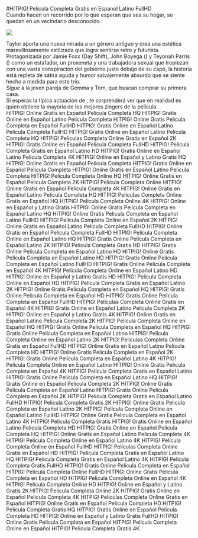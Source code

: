 #HITPIG! Pelicula Completa Gratis en Espanol Latino FullHD  
Cuando hacen un recorrido por lo que esperan que sea su hogar, se quedan en un vecindario desconocido.  
  
[![](https://i.imgur.com/qSNzIqt.png)](https://movie.rssnews.media/vPPXVFxya.php)  
  
Taylor aporta una nueva mirada a un género antiguo y crea una estética maravillosamente estilizada que logra sentirse retro y futurista.  
Protagonizada por Jamie Foxx (Day Shift), John Boyega () y Teyonah Parris () como un estafador, un proxeneta y una trabajadora sexual que tropiezan con una vasta conspiración del gobierno justo debajo de su capó, la historia está repleta de sátira aguda y humor salvajemente absurdo que se siente hecho a medida para este trío.  
Sigue a la joven pareja de Gemma y Tom, que buscan comprar su primera casa.  
Si esperas la típica actuación de , te sorprenderá ver que en realidad es  quien obtiene la mayoría de los mejores zingers de la película.  
HITPIG! Online Gratis en Español Pelicula Completa HQ
HITPIG! Gratis Online en Español Latino Pelicula Completa
HITPIG! Online Gratis Pelicula Completa en Español FullHD
HITPIG! Gratis Online en Español Latino Pelicula Completa FullHD
HITPIG! Gratis Online en Español Latino Pelicula Completa HQ
HITPIG! Películas Completa Online Gratis en Español 2K
HITPIG! Gratis Online en Español Pelicula Completa FullHD
HITPIG! Película Completa Gratis en Español Latino HD
HITPIG! Gratis Online en Español Latino Pelicula Completa 4K
HITPIG! Online en Español y Latino Gratis HQ
HITPIG! Online Gratis en Español Pelicula Completa
HITPIG! Gratis Online en Español Pelicula Completa
HITPIG! Online Gratis en Español Latino Pelicula Completa
HITPIG! Pelicula Completa Online HQ
HITPIG! Online Gratis en Español Pelicula Completa 2K
HITPIG! Pelicula Completa Online
HITPIG! Online Gratis en Español Pelicula Completa 4K
HITPIG! Online Gratis en Español Latino Pelicula Completa HQ
HITPIG! Películas Completa Online Gratis en Español HQ
HITPIG! Pelicula Completa Online 4K
HITPIG! Online en Español y Latino Gratis
HITPIG! Online Gratis Pelicula Completa en Español Latino HQ
HITPIG! Online Gratis Pelicula Completa en Español Latino FullHD
HITPIG! Película Completa Online en Español 2K
HITPIG! Online Gratis en Español Latino Pelicula Completa FullHD
HITPIG! Online Gratis en Español Pelicula Completa FullHD
HITPIG! Película Completa Online en Español Latino HQ
HITPIG! Gratis Online Pelicula Completa en Español Latino 2K
HITPIG! Pelicula Completa Gratis HD
HITPIG! Gratis Online Pelicula Completa en Español Latino HD
HITPIG! Online Gratis Pelicula Completa en Español Latino HD
HITPIG! Gratis Online Pelicula Completa en Español Latino FullHD
HITPIG! Gratis Online Pelicula Completa en Español 4K
HITPIG! Película Completa Online en Español Latino HD
HITPIG! Online en Español y Latino Gratis HD
HITPIG! Película Completa Online en Español HD
HITPIG! Película Completa Gratis en Español Latino 2K
HITPIG! Online Gratis Pelicula Completa en Español HQ
HITPIG! Gratis Online Pelicula Completa en Español HD
HITPIG! Gratis Online Pelicula Completa en Español FullHD
HITPIG! Películas Completa Online Gratis en Español 4K
HITPIG! Gratis Online en Español Latino Pelicula Completa 2K
HITPIG! Online en Español y Latino Gratis 4K
HITPIG! Online Gratis en Español Latino Pelicula Completa 2K
HITPIG! Película Completa Online en Español HQ
HITPIG! Gratis Online Pelicula Completa en Español HQ
HITPIG! Gratis Online Pelicula Completa en Español Latino
HITPIG! Película Completa Online en Español Latino 2K
HITPIG! Películas Completa Online Gratis en Español FullHD
HITPIG! Online Gratis en Español Latino Pelicula Completa HD
HITPIG! Online Gratis Pelicula Completa en Español 2K
HITPIG! Gratis Online Pelicula Completa en Español Latino 4K
HITPIG! Película Completa Online en Español Latino
HITPIG! Online Gratis Pelicula Completa en Español 4K
HITPIG! Película Completa Gratis en Español Latino
HITPIG! Gratis Online Pelicula Completa en Español Latino HQ
HITPIG! Gratis Online en Español Pelicula Completa 2K
HITPIG! Online Gratis Pelicula Completa en Español Latino
HITPIG! Gratis Online Pelicula Completa en Español 2K
HITPIG! Película Completa Gratis en Español Latino FullHD
HITPIG! Pelicula Completa Gratis 2K
HITPIG! Online Gratis Pelicula Completa en Español Latino 2K
HITPIG! Película Completa Online en Español Latino FullHD
HITPIG! Online Gratis Pelicula Completa en Español Latino 4K
HITPIG! Pelicula Completa Gratis
HITPIG! Gratis Online en Español Latino Pelicula Completa HD
HITPIG! Gratis Online en Español Pelicula Completa HQ
HITPIG! Online Gratis en Español Latino Pelicula Completa 4K
HITPIG! Película Completa Online en Español Latino 4K
HITPIG! Película Completa Online en Español FullHD
HITPIG! Películas Completa Online Gratis en Español HD
HITPIG! Película Completa Gratis en Español Latino HQ
HITPIG! Película Completa Gratis en Español Latino 4K
HITPIG! Pelicula Completa Gratis FullHD
HITPIG! Gratis Online Pelicula Completa en Español
HITPIG! Pelicula Completa Online FullHD
HITPIG! Online Gratis Pelicula Completa en Español HD
HITPIG! Película Completa Online en Español 4K
HITPIG! Pelicula Completa Online HD
HITPIG! Online en Español y Latino Gratis 2K
HITPIG! Pelicula Completa Online 2K
HITPIG! Gratis Online en Español Pelicula Completa 4K
HITPIG! Películas Completa Online Gratis en Español
HITPIG! Online Gratis en Español Pelicula Completa HD
HITPIG! Pelicula Completa Gratis HQ
HITPIG! Gratis Online en Español Pelicula Completa HD
HITPIG! Online en Español y Latino Gratis FullHD
HITPIG! Online Gratis Pelicula Completa en Español
HITPIG! Película Completa Online en Español
HITPIG! Pelicula Completa Gratis 4K